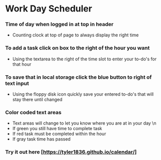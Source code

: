 # Work Day Scheduler 
### Time of day when logged in at top in header 
- Counting clock at top of page to always display the right time
### To add a task click on box to the right of the hour you want
- Using the textarea to the right of the time slot to enter your to-do's for that hour
### To save that in local storage click the blue button to right of text input
- Using the floppy disk icon quickly save your entered to-do's that will stay there until changed
### Color coded text areas
- Text areas will change to let you know where you are at in your day \n
- If green you still have time to complete task
- If red task must be completed within the hour
- If gray task time has passed
### Try it out here [https://tyler1836.github.io/calendar/]
